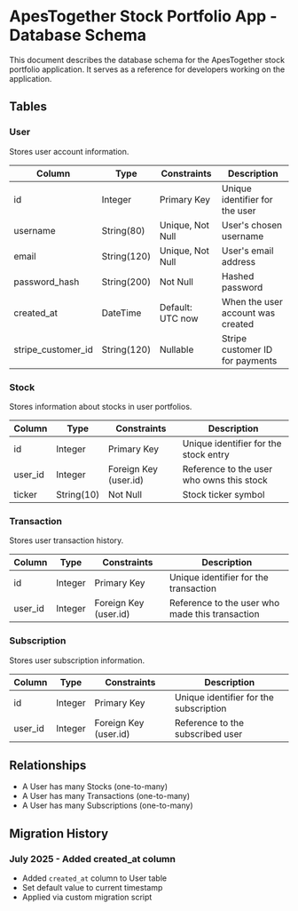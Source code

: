# ApesTogether Stock Portfolio App - Database Schema

This document describes the database schema for the ApesTogether stock portfolio application. It serves as a reference for developers working on the application.

## Tables

### User

Stores user account information.

| Column | Type | Constraints | Description |
|--------|------|-------------|-------------|
| id | Integer | Primary Key | Unique identifier for the user |
| username | String(80) | Unique, Not Null | User's chosen username |
| email | String(120) | Unique, Not Null | User's email address |
| password_hash | String(200) | Not Null | Hashed password |
| created_at | DateTime | Default: UTC now | When the user account was created |
| stripe_customer_id | String(120) | Nullable | Stripe customer ID for payments |

### Stock

Stores information about stocks in user portfolios.

| Column | Type | Constraints | Description |
|--------|------|-------------|-------------|
| id | Integer | Primary Key | Unique identifier for the stock entry |
| user_id | Integer | Foreign Key (user.id) | Reference to the user who owns this stock |
| ticker | String(10) | Not Null | Stock ticker symbol |

### Transaction

Stores user transaction history.

| Column | Type | Constraints | Description |
|--------|------|-------------|-------------|
| id | Integer | Primary Key | Unique identifier for the transaction |
| user_id | Integer | Foreign Key (user.id) | Reference to the user who made this transaction |

### Subscription

Stores user subscription information.

| Column | Type | Constraints | Description |
|--------|------|-------------|-------------|
| id | Integer | Primary Key | Unique identifier for the subscription |
| user_id | Integer | Foreign Key (user.id) | Reference to the subscribed user |

## Relationships

- A User has many Stocks (one-to-many)
- A User has many Transactions (one-to-many)
- A User has many Subscriptions (one-to-many)

## Migration History

### July 2025 - Added created_at column

- Added `created_at` column to User table
- Set default value to current timestamp
- Applied via custom migration script
